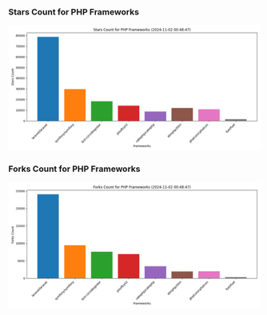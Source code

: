 ### Stars Count for PHP Frameworks

![Stars Chart](./archive/charts/20241102004847_stars_count.png)

### Forks Count for PHP Frameworks

![Forks Chart](./archive/charts/20241102004847_forks_count.png)

